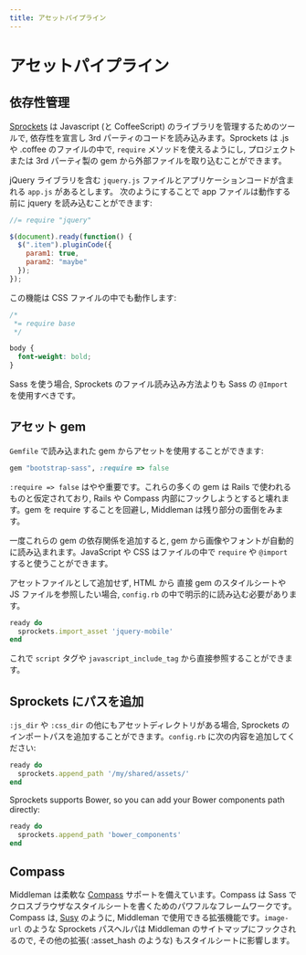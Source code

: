 ```yaml
---
title: アセットパイプライン
---
```


# アセットパイプライン

## 依存性管理

[Sprockets] は Javascript (と CoffeeScript) のライブラリを管理するためのツールで, 依存性を宣言し 3rd パーティのコードを読み込みます。Sprockets は .js や .coffee のファイルの中で,  `require` メソッドを使えるようにし, プロジェクトまたは 3rd パーティ製の gem から外部ファイルを取り込むことができます。

jQuery ライブラリを含む `jquery.js` ファイルとアプリケーションコードが含まれる `app.js` があるとします。 次のようにすることで app ファイルは動作する前に jquery を読み込むことができます:

``` javascript
//= require "jquery"

$(document).ready(function() {
  $(".item").pluginCode({
    param1: true,
    param2: "maybe"
  });
});
```

この機能は CSS ファイルの中でも動作します:

``` css
/*
 *= require base
 */

body {
  font-weight: bold;
}

```

Sass を使う場合, Sprockets のファイル読み込み方法よりも Sass の `@Import` を使用すべきです。

## アセット gem

`Gemfile` で読み込まれた gem からアセットを使用することができます:

```ruby
gem "bootstrap-sass", :require => false
```

`:require => false` はやや重要です。これらの多くの gem は Rails で使われるものと仮定されており, Rails や Compass 内部にフックしようとすると壊れます。gem を require することを回避し, Middleman は残り部分の面倒をみます。

一度これらの gem の依存関係を追加すると, gem から画像やフォントが自動的に読み込まれます。JavaScript や CSS はファイルの中で `require` や `@import` すると使うことができます。

アセットファイルとして追加せず, HTML から 直接 gem のスタイルシートや JS ファイルを参照したい場合, `config.rb` の中で明示的に読み込む必要があります。

```ruby
ready do
  sprockets.import_asset 'jquery-mobile'
end
```

これで `script` タグや `javascript_include_tag` から直接参照することができます。

## Sprockets にパスを追加

`:js_dir` や `:css_dir` の他にもアセットディレクトリがある場合, Sprockets のインポートパスを追加することができます。`config.rb` に次の内容を追加してください:

```ruby
ready do
  sprockets.append_path '/my/shared/assets/'
end
```

Sprockets supports Bower, so you can add your Bower components path directly:

```ruby
ready do
  sprockets.append_path 'bower_components'
end
```

## Compass

Middleman は柔軟な [Compass] サポートを備えています。Compass は Sass でクロスブラウザなスタイルシートを書くためのパワフルなフレームワークです。Compass は, [Susy] のように, Middleman で使用できる拡張機能です。`image-url` のような Sprockets パスヘルパは Middleman のサイトマップにフックされるので, その他の拡張( :asset_hash のような) もスタイルシートに影響します。

[Sprockets]: https://github.com/sstephenson/sprockets
[Compass]: http://compass-style.org
[Susy]: http://susy.oddbird.net
